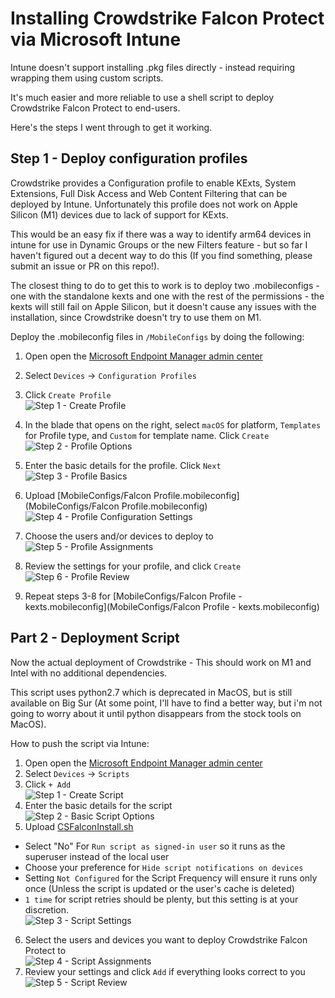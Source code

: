 # Installing Crowdstrike Falcon Protect via Microsoft Intune

Intune doesn't support installing .pkg files directly - instead requiring wrapping them using custom scripts.

It's much easier and more reliable to use a shell script to deploy Crowdstrike Falcon Protect to end-users.

Here's the steps I went through to get it working.

## Step 1 - Deploy configuration profiles
Crowdstrike provides a Configuration profile to enable KExts, System Extensions, Full Disk Access and Web Content Filtering that can be deployed by Intune.  Unfortunately this profile does not work on Apple Silicon (M1) devices due to lack of support for KExts.

This would be an easy fix if there was a way to identify arm64 devices in intune for use in Dynamic Groups or the new Filters feature - but so far I haven't figured out a decent way to do this (If you find something, please submit an issue or PR on this repo!).  

The closest thing to do to get this to work is to deploy two .mobileconfigs - one with the standalone kexts and one with the rest of the permissions - the kexts will still fail on Apple Silicon, but it doesn't cause any issues with the installation, since Crowdstrike doesn't try to use them on M1.

Deploy the .mobileconfig files in `/MobileConfigs` by doing the following:
1. Open open the [Microsoft Endpoint Manager admin center](https://endpoint.microsoft.com/#home)
2. Select `Devices` -> `Configuration Profiles`
3. Click `Create Profile` \
![Step 1 - Create Profile](img/cfg_profile_1.png?raw=true)
4. In the blade that opens on the right, select `macOS` for platform, `Templates` for Profile type, and `Custom` for template name.  Click `Create`\
![Step 2 - Profile Options](img/cfg_profile_2.png?raw=true)
5. Enter the basic details for the profile. Click `Next`\
![Step 3 - Profile Basics](img/cfg_profile_3.png?raw=true)
6. Upload [MobileConfigs/Falcon Profile.mobileconfig](MobileConfigs/Falcon Profile.mobileconfig)\
![Step 4 - Profile Configuration Settings](img/cfg_profile_4.png?raw=true)
7. Choose the users and/or devices to deploy to\
![Step 5 - Profile Assignments](img/cfg_profile_5.png?raw=true)
8. Review the settings for your profile, and click `Create`\
![Step 6 - Profile Review](img/cfg_profile_6.png?raw=true)

9. Repeat steps 3-8 for [MobileConfigs/Falcon Profile - kexts.mobileconfig](MobileConfigs/Falcon Profile - kexts.mobileconfig)

## Part 2 - Deployment Script
Now the actual deployment of Crowdstrike - This should work on M1 and Intel with no additional dependencies.

This script uses python2.7 which is deprecated in MacOS, but is still available on Big Sur (At some point, I'll have to find a better way, but i'm not going to worry about it until python disappears from the stock tools on MacOS).

How to push the script via Intune:
1. Open open the [Microsoft Endpoint Manager admin center](https://endpoint.microsoft.com/#home)
2. Select `Devices` -> `Scripts`
3. Click `+ Add`\
![Step 1 - Create Script](img/script_1.png?raw=true)
4. Enter the basic details for the script\
![Step 2 - Basic Script Options](img/script_2.png?raw=true)
5. Upload [CSFalconInstall.sh](CSFalconInstall.sh)
* Select "No" For `Run script as signed-in user` so it runs as the superuser instead of the local user
* Choose your preference for `Hide script notifications on devices`
* Setting `Not Configured` for the Script Frequency will ensure it runs only once (Unless the script is updated or the user's cache is deleted)
* `1 time` for script retries should be plenty, but this setting is at your discretion.\
![Step 3 - Script Settings](img/script_3.png?raw=true)
6. Select the users and devices you want to deploy Crowdstrike Falcon Protect to\
![Step 4 - Script Assignments](img/script_4.png?raw=true)
7. Review your settings and click `Add` if everything looks correct to you\
![Step 5 - Script Review](img/script_5.png?raw=true)
